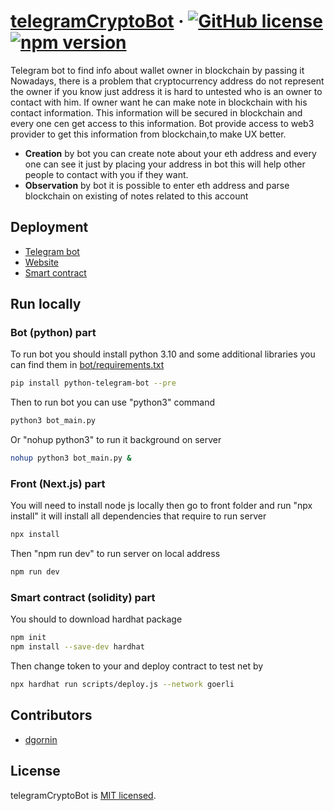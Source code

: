 # [telegramCryptoBot](https://github.com/dgornin/telegramCryptoBot) &middot; [![GitHub license](https://img.shields.io/badge/license-MIT-blue.svg)](https://github.com/dgornin/telegramCryptoBot/blob/main/LICENSE) [![npm version](https://img.shields.io/npm/v/react.svg?style=flat)](https://www.npmjs.com/package/react) 
Telegram bot to find info about wallet owner in blockchain by passing it
Nowadays, there is a problem that cryptocurrency address do not represent the owner if you know just address it is hard to untested who is an owner to contact with him. If owner want he can make note in blockchain with his contact information. This information will be secured in blockchain and every one cen get access to this information. Bot provide access to web3 provider to get this information from blockchain,to make UX better.
* **Creation** by bot you can create note about your eth address and every one can see it just by placing your address in bot this will help other people to contact with you if they want.
* **Observation** by bot it is possible to enter eth address and parse blockchain on existing of notes related to this account
## Deployment
* [Telegram bot](https://t.me/cryptoOwnerBot)
* [Website](https://telegram-crypto-bot-mu.vercel.app/)
* [Smart contract](https://goerli.etherscan.io/address/0xF98Ca04B59b794EDf62dd76bDD9c44256bA99AD8)
## Run locally
### Bot (python) part
To run bot you should install python 3.10 and some additional libraries you can find them in [bot/requirements.txt](https://github.com/dgornin/telegramCryptoBot/blob/main/bot/requirements.txt)
```bash
pip install python-telegram-bot --pre
```
Then to run bot you can use "python3" command
```bash
python3 bot_main.py
```
Or "nohup python3" to run it background on server
```bash
nohup python3 bot_main.py &
```
### Front (Next.js) part
You will need to install node js locally then go to front folder and run "npx install" it will install all dependencies that require to run server
```bash
npx install
```
Then "npm run dev" to run server on local address
```bash
npm run dev
```
### Smart contract (solidity) part
You should to download hardhat package
```bash
npm init
npm install --save-dev hardhat
```
Then change token to your and deploy contract to test net by
```bash
npx hardhat run scripts/deploy.js --network goerli
```
## Contributors
* [dgornin](https://github.com/dgornin)
## License
telegramCryptoBot is [MIT licensed](./LICENSE).
